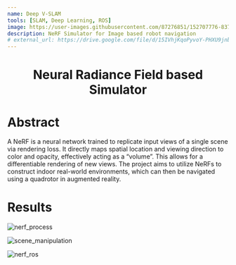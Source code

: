 ```yaml
---
name: Deep V-SLAM
tools: [SLAM, Deep Learning, ROS]
image: https://user-images.githubusercontent.com/87276851/152707776-837c4e8b-6952-4c67-8c6f-b765eb420594.png
description: NeRF Simulator for Image based robot navigation
# external_url: https://drive.google.com/file/d/15IVhjKqoPyvoY-PHXU9jnbxDrrKSR908/view?usp=sharing
---
```


 <h1 align="center">Neural Radiance Field based Simulator</h1>

 <!-- <p style="text-align: center;">Neural Radiance Field based Simulator</p> -->
 <!-- ![My Skills](https://skillicons.dev/icons?i=github) -->
 <!-- <p style="text-align: center;">Yash Patel</p> -->


# Abstract

A NeRF is a neural network trained to replicate input views of a single scene via rendering loss. It directly maps spatial location and viewing direction to color and opacity, effectively acting as a “volume”. This allows for a differentiable rendering of new views. The project aims to utilize NeRFs to construct indoor real-world environments, which can then be navigated using a quadrotor in augmented reality. 

# Results




![nerf_process](https://user-images.githubusercontent.com/87276851/235246244-5d0736de-b5b1-4629-9ba0-653abef211a1.gif)

![scene_manipulation](https://user-images.githubusercontent.com/87276851/235257994-398165db-eb72-4ae2-a830-cec33e268512.gif)

![nerf_ros](https://user-images.githubusercontent.com/87276851/235250145-5daa28d5-d432-4c09-8675-b5b7cac54e2b.gif)


